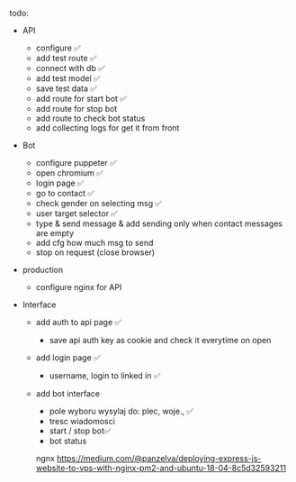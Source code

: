 todo:
* API
  - configure ✅
  - add test route ✅
  - connect with db ✅
  - add test model ✅
  - save test data ✅
  - add route for start bot ✅
  - add route for stop bot
  - add route to check bot status
  - add collecting logs for get it from front



* Bot
  - configure puppeter ✅
  - open chromium ✅
  - login page ✅
  - go to contact ✅
  - check gender on selecting msg ✅
  - user target selector ✅
  - type & send message & add sending only when contact messages are empty
  - add cfg how much msg to send
  - stop on request (close browser)

* production
  - configure nginx for API

* Interface
  * add auth to api page ✅
    - save api auth key as cookie and check it everytime on open 
  * add login page ✅
    - username, login to linked in ✅
  * add bot interface
    - pole wyboru wysylaj do: plec, woje., ✅ 
    - tresc wiadomosci
    - start / stop bot✅
    - bot status


    ngnx
    https://medium.com/@panzelva/deploying-express-js-website-to-vps-with-nginx-pm2-and-ubuntu-18-04-8c5d32593211